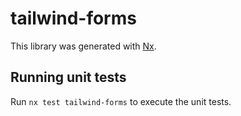 # tailwind-forms

This library was generated with [Nx](https://nx.dev).

## Running unit tests

Run `nx test tailwind-forms` to execute the unit tests.
